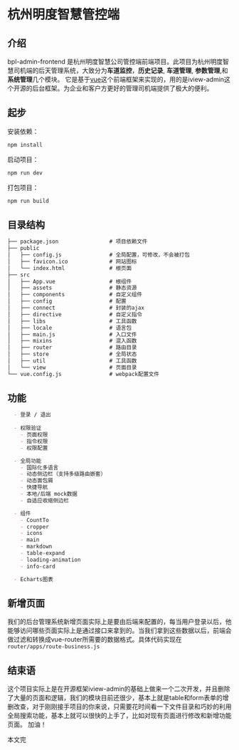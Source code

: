 # 杭州明度智慧管控端
## 介绍
bpl-admin-frontend 是杭州明度智慧公司管控端前端项目。此项目为杭州明度智慧司机端的后天管理系统，大致分为**车道监控**，**历史记录**, **车道管理**, **参数管理**,和**系统管理**几个模块。
它是基于[vue](https://cn.vuejs.org/)这个前端框架来实现的，用的是iview-admin这个开源的后台框架。为企业和客户方更好的管理司机端提供了极大的便利。

## 起步 
安装依赖：
```js
npm install
```
启动项目：
```js
npm run dev
``` 
打包项目：
```js
npm run build
```

## 目录结构
```markdown
├── package.json                # 项目依赖文件
├── public
│   ├── config.js               # 全局配置，可修改，不会被打包
│   ├── favicon.ico             # 网站图标
│   └── index.html              # 根页面
├── src
│   ├── App.vue                 # 根组件
│   ├── assets                  # 静态资源
│   ├── components              # 自定义组件
│   ├── config                  # 配置
│   ├── connect                 # 封装的ajax
│   ├── directive               # 自定义指令
│   ├── libs                    # 工具函数
│   ├── locale                  # 语言包
│   ├── main.js                 # 入口文件
│   ├── mixins                  # 混入函数
│   ├── router                  # 路由目录
│   ├── store                   # 全局状态
│   ├── util                    # 工具函数
│   └── view                    # 页面目录
└── vue.config.js               # webpack配置文件

```

## 功能
```markdown
  - 登录 / 退出
  
  - 权限验证
    - 页面权限
    - 指令权限
    - 权限配置

  - 全局功能
    - 国际化多语言
    - 动态侧边栏（支持多级路由嵌套）
    - 动态面包屑
    - 快捷导航
    - 本地/后端 mock数据
    - 自适应收缩侧边栏

  - 组件
    - CountTo
    - cropper
    - icons
    - main
    - markdown
    - table-expand
    - loading-animation
    - info-card

  - Echarts图表
```

## 新增页面
我们的后台管理系统新增页面实际上是要由后端来配置的，每当用户登录以后，他能够访问哪些页面实际上是通过接口来拿到的。当我们拿到这些数据以后，前端会做过滤和转换成vue-router所需要的数据格式。具体代码实现在`router/apps/route-business.js` 

## 结束语
这个项目实际上是在开源框架iview-admin的基础上做来一个二次开发，并且删除了大量的页面和逻辑，我们的模块目前还很少，基本上就是table和form表单的增删改查，对于刚刚接手项目的你来说，只需要花时间看一下文件目录和巧妙的利用全局搜索功能，基本上就可以很快的上手了，比如对现有页面进行修改和新增功能页面。 
加油！

本文完